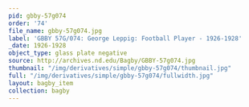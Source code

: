 ```yaml
---
pid: gbby-57g074
order: '74'
file_name: gbby-57g074.jpg
label: 'GBBY 57G/074: George Leppig: Football Player - 1926-1928'
_date: 1926-1928
object_type: glass plate negative
source: http://archives.nd.edu/Bagby/GBBY-57g074.jpg
thumbnail: "/img/derivatives/simple/gbby-57g074/thumbnail.jpg"
full: "/img/derivatives/simple/gbby-57g074/fullwidth.jpg"
layout: bagby_item
collection: bagby
---
```

